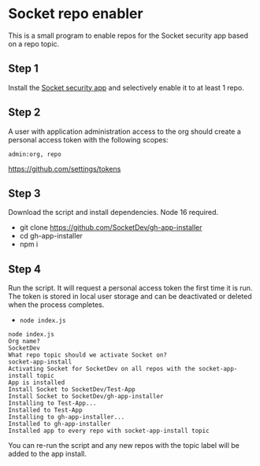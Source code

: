 # Socket repo enabler

This is a small program to enable repos for the Socket security app based on a repo topic.

## Step 1

Install the [Socket security app](https://github.com/marketplace/socket-security) and selectively enable it to at least 1 repo.

## Step 2

A user with application administration access to the org should create a personal access token with the following scopes:

```
admin:org, repo
```

https://github.com/settings/tokens

## Step 3

Download the script and install dependencies. Node 16 required.

- git clone https://github.com/SocketDev/gh-app-installer
- cd gh-app-installer
- npm i

## Step 4

Run the script. It will request a personal access token the first time it is run. The token is stored in local user storage and can be deactivated or deleted when the process completes.

- `node index.js`

```console
node index.js
Org name?
SocketDev
What repo topic should we activate Socket on?
socket-app-install
Activating Socket for SocketDev on all repos with the socket-app-install topic
App is installed
Install Socket to SocketDev/Test-App
Install Socket to SocketDev/gh-app-installer
Installing to Test-App...
Installed to Test-App
Installing to gh-app-installer...
Installed to gh-app-installer
Installed app to every repo with socket-app-install topic
```

You can re-run the script and any new repos with the topic label will be added to the app install.
